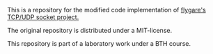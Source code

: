 This is a repository for the modified code implementation of [flygare's TCP/UDP socket project.](https://github.com/flygare/TcpUdpFileStream)

The original repository is distributed under a MIT-license.

This repository is part of a laboratory work under a BTH course.
